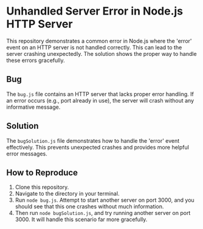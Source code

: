 # Unhandled Server Error in Node.js HTTP Server

This repository demonstrates a common error in Node.js where the 'error' event on an HTTP server is not handled correctly.  This can lead to the server crashing unexpectedly.  The solution shows the proper way to handle these errors gracefully.

## Bug

The `bug.js` file contains an HTTP server that lacks proper error handling.  If an error occurs (e.g., port already in use), the server will crash without any informative message.

## Solution

The `bugSolution.js` file demonstrates how to handle the 'error' event effectively.  This prevents unexpected crashes and provides more helpful error messages.

## How to Reproduce

1. Clone this repository.
2. Navigate to the directory in your terminal.
3. Run `node bug.js`.  Attempt to start another server on port 3000, and you should see that this one crashes without much information.
4. Then run `node bugSolution.js`, and try running another server on port 3000. It will handle this scenario far more gracefully.